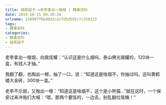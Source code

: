 ```yaml
---
title: 搞笑段子->老李拿出一根烟 | 糗事百科
date: 2019-10-15 00:30:24
urlname: 138997f6bd9d2ca17d5d595c7c550322
tags: 
- 糗事百科
categories:
- 糗事百科
- 搞笑段子
---
```

老李拿出一根烟，向我炫耀：“认识这是什么烟吗，泰山佛光锡罐的，120块一盒，有钱人才抽。”

我翻了翻，也掏出一根，抽了一口，说：“知道这是啥烟不，你抽过吗，这叫黄鹤楼大金砖，300块一盒。”

老李不示弱，又掏出一根：“知道这是啥烟不，这个是小熊猫…”就在这时，一个保安过来冲我们大喊：“喂，那两个要饭的，一边去，别乱翻垃圾桶！“


